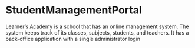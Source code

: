 # StudentManagementPortal
Learner’s Academy is a school that has an online management system. The system keeps track of its classes, subjects, students, and teachers. It has a back-office application with a single administrator login
